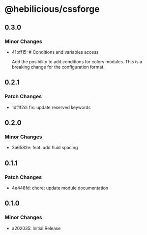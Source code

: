 # @hebilicious/cssforge

## 0.3.0

### Minor Changes

- 41bff15: # Conditions and variables access

  Add the posibility to add conditions for colors modules. This is a breaking change for the
  configuration format.

## 0.2.1

### Patch Changes

- 1df1f2d: fix: update reserved keywords

## 0.2.0

### Minor Changes

- 3a6582e: feat: add fluid spacing

## 0.1.1

### Patch Changes

- 4e448fd: chore: update module documentation

## 0.1.0

### Minor Changes

- a202035: Initial Release
